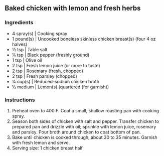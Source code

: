 ## Baked chicken with lemon and fresh herbs

### Ingredients

* 4 spray(s) | Cooking spray
* 1 pound(s) | Uncooked boneless skinless chicken breast(s) (four 4 oz halves)
* 1⁄2 tsp | Table salt
* 1⁄4 tsp | Black pepper (freshly ground)
* 1 tsp | Olive oil
* 2 tsp | Fresh lemon juice (or more to taste)
* 2 tsp | Rosemary (fresh, chopped)
* 2 tsp | Fresh parsley (chopped)
* 1⁄4 cup(s) | Reduced-sodium chicken broth
* 1⁄2 medium | Lemon(s) (quartered (for garnish))

### Instructions

1. Preheat oven to 400 F. Coat a small, shallow roasting pan with cooking spray.
1. Season both sides of chicken with salt and pepper. Transfer chicken to prepared pan and drizzle with oil; sprinkle with lemon juice, rosemary and parsley. Pour broth around chicken to coat bottom of pan.
1. Bake until chicken is cooked through, about 30 to 35 minutes. Garnish with fresh lemon and serve.
1. Serving size: 1 chicken breast half

